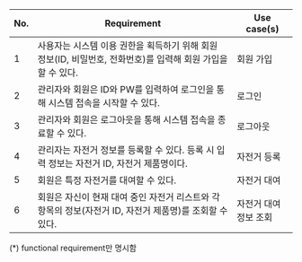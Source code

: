 |No. |Requirement                         |Use case(s)                   |
|--- |---                                 |---                           |
|1| 사용자는 시스템 이용 권한을 획득하기 위해 회원 정보(ID, 비밀번호, 전화번호)를 입력해 회원 가입을 할 수 있다. | 회원 가입 |
|2| 관리자와 회원은 ID와 PW를 입력하여 로그인을 통해 시스템 접속을 시작할 수 있다. | 로그인 |
|3| 관리자와 회원은 로그아웃을 통해 시스템 접속을 종료할 수 있다. | 로그아웃 |
|4| 관리자는 자전거 정보를 등록할 수 있다. 등록 시 입력 정보는 자전거 ID, 자전거 제품명이다. | 자전거 등록 |
|5| 회원은 특정 자전거를 대여할 수 있다. | 자전거 대여 |
|6| 회원은 자신이 현재 대여 중인 자전거 리스트와 각 항목의 정보(자전거 ID, 자전거 제품명)를 조회할 수 있다. | 자전거 대여 정보 조회 |


(*) functional requirement만 명시함
